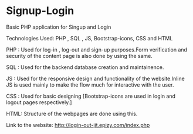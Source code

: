 # Signup-Login
Basic PHP application for Singup and Login

Technologies Used: PHP , SQL , JS, Bootstrap-icons, CSS and HTML

PHP :  Used for log-in , log-out and sign-up purposes.Form verification and security of the content page is also done by using the same.

SQL :  Used for the backend database creation and maintainence.

JS  :  Used for the responsive design and functionality of the website.Inline JS is used mainly to make the flow much for interactive with the user.

CSS :  Used for basic designing [Bootstrap-icons are used in login and logout pages respectively.]

HTML:  Structure of the webpages are done using this.

Link to the website: http://login-out-jit.epizy.com/index.php
